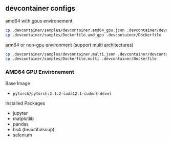## devcontainer configs
amd64 with gpus environement

```bash
cp .devcontainer/samples/devcontainer.amd64_gpu.json .devcontainer/devcontainer.json
cp .devcontainer/samples/Dockerfile.amd_gpu .devcontainer/Dockerfile

```

arm64 or non-gpu environment (support multi architectures)
```bash
cp .devcontainer/samples/devcontainer.multi.json .devcontainer/devcontainer.json
cp .devcontainer/samples/Dockerfile.multi .devcontainer/Dockerfile
```

### AMD64 GPU Environement
Base Image
- `pytorch/pytorch:2.1.2-cuda12.1-cudnn8-devel`

Installed Packages 
- jupyter
- matplotlib
- pandas
- bs4 (beautifulsoup)
- selenium